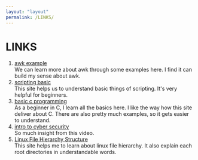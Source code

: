 ```yaml
---
layout: "layout"
permalink: /LINKS/
---
```


# LINKS

1. [awk example](https://likegeeks.com/awk-command/)<br>
We can learn more about awk through some examples here. I find it can build my sense about awk.
2. [scripting basic](https://www.belajarlinux.org/membuat-bash-script-linux/)<br>
This site helps us to understand basic things of scripting. It's very helpful
for beginners.
3. [basic c programming](https://www.programiz.com/c-programming)<br>
As a beginner in C, I learn all the basics here. I like the way how this site deliver about C.
There are also pretty much examples, so it gets easier to understand.
4. [intro to cyber security](https://www.youtube.com/watch?v=rcDO8km6R6c)<br>
So much insight from this video.
5. [Linux File Hierarchy Structure](https://www.geeksforgeeks.org/linux-file-hierarchy-structure/)<br>
This site helps me to learn about linux file hierarchy. It also explain each root directories in understandable words. 
